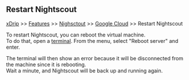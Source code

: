 ## Restart Nightscout
[xDrip](../../README.md) >> [Features](../Features_page.md) >> [Nighsctout](../Nightscout_page.md) >> [Google Cloud](./GoogleCloud.md) >> Restart Nightscout  
  
To restart Nightscout, you can reboot the virtual machine.  
To do that, open a [terminal](./Terminal).  From the menu, select "Reboot server" and enter.  
  
The terminal will then show an error because it will be disconnected from the machine since it is rebooting.  
Wait a minute, and Nightscout will be back up and running again.  
  

